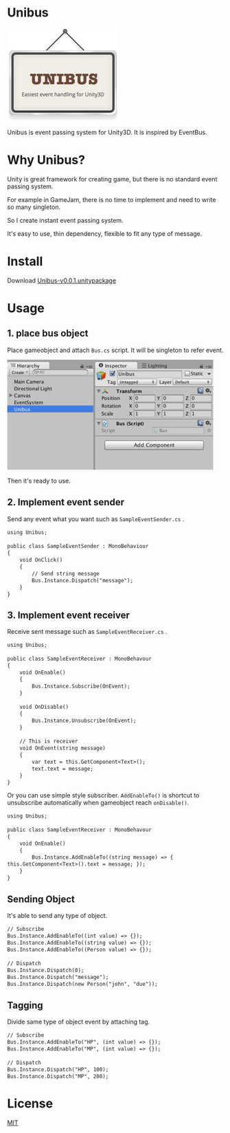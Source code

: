 # Unibus

![Unibus](./art/unibus.png)

Unibus is event passing system for Unity3D.
It is inspired by EventBus.

# Why Unibus?

Unity is great framework for creating game, but there is no standard event passing system.

For example in GameJam, there is no time to implement and need to write so many singleton.

So I create instant event passing system.

It's easy to use, thin dependency, flexible to fit any type of message.

# Install

Download [Unibus-v0.0.1.unitypackage](https://github.com/mattak/Unibus/releases/download/0.0.1/Unibus-v0.0.1.unitypackage)

# Usage

## 1. place bus object

Place gameobject and attach `Bus.cs` script.
It will be singleton to refer event.

![Usage attach script](./art/usage_attach_gameobject.png)

Then it's ready to use.

## 2. Implement event sender

Send any event what you want such as `SampleEventSender.cs` .

```
using Unibus;

public class SampleEventSender : MonoBehaviour
{
    void OnClick()
    {
        // Send string message
        Bus.Instance.Dispatch("message");
    }
}
```

## 3. Implement event receiver

Receive sent message such as `SampleEventReceiver.cs` .

```
using Unibus;

public class SampleEventReceiver : MonoBehavour
{
    void OnEnable()
    {
        Bus.Instance.Subscribe(OnEvent);
    }

    void OnDisable()
    {
        Bus.Instance.Unsubscribe(OnEvent);
    }

    // This is receiver 
    void OnEvent(string message)
    {
        var text = this.GetComponent<Text>();
        text.text = message;
    }
}
```

Or you can use simple style subscriber.
`AddEnableTo()` is shortcut to unsubscribe automatically when gameobject reach `onDisable()`.

```
using Unibus;

public class SampleEventReceiver : MonoBehavour
{
    void OnEnable()
    {
        Bus.Instance.AddEnableTo((string message) => { this.GetComponent<Text>().text = message; });
    }
}
```

## Sending Object

It's able to send any type of object.

```
// Subscribe
Bus.Instance.AddEnableTo((int value) => {});
Bus.Instance.AddEnableTo((string value) => {});
Bus.Instance.AddEnableTo((Person value) => {});

// Dispatch
Bus.Instance.Dispatch(0);
Bus.Instance.Dispatch("message");
Bus.Instance.Dispatch(new Person("john", "due"));
```

## Tagging

Divide same type of object event by attaching tag.

```
// Subscribe
Bus.Instance.AddEnableTo("HP", (int value) => {});
Bus.Instance.AddEnableTo("MP", (int value) => {});

// Dispatch
Bus.Instance.Dispatch("HP", 100);
Bus.Instance.Dispatch("MP", 200);
```

# License

[MIT](./LICENSE.md)
